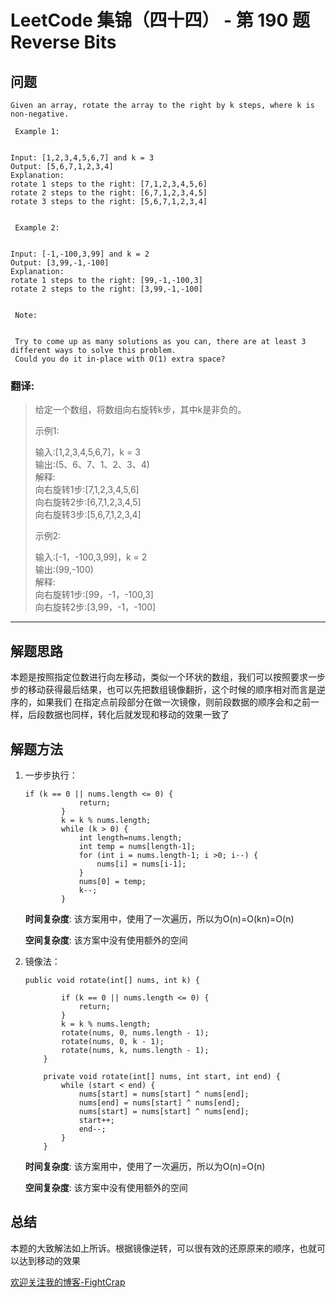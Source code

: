 # LeetCode 集锦（四十四） - 第 190 题 Reverse Bits

## 问题

```
Given an array, rotate the array to the right by k steps, where k is non-negative. 

 Example 1: 


Input: [1,2,3,4,5,6,7] and k = 3
Output: [5,6,7,1,2,3,4]
Explanation:
rotate 1 steps to the right: [7,1,2,3,4,5,6]
rotate 2 steps to the right: [6,7,1,2,3,4,5]
rotate 3 steps to the right: [5,6,7,1,2,3,4]


 Example 2: 


Input: [-1,-100,3,99] and k = 2
Output: [3,99,-1,-100]
Explanation: 
rotate 1 steps to the right: [99,-1,-100,3]
rotate 2 steps to the right: [3,99,-1,-100]


 Note: 


 Try to come up as many solutions as you can, there are at least 3 different ways to solve this problem. 
 Could you do it in-place with O(1) extra space? 

```

### 翻译:
>给定一个数组，将数组向右旋转k步，其中k是非负的。
>
>示例1:
>
>
>输入:[1,2,3,4,5,6,7]，k = 3  
>输出:(5、6、7、1、2、3、4)  
>解释:  
>向右旋转1步:[7,1,2,3,4,5,6]  
>向右旋转2步:[6,7,1,2,3,4,5]  
>向右旋转3步:[5,6,7,1,2,3,4]  
>
>
>示例2:  
>
>
>输入:[-1，-100,3,99]，k = 2  
>输出:(99,-100)  
>解释:  
>向右旋转1步:[99，-1，-100,3]  
>向右旋转2步:[3,99，-1，-100]  


---

## 解题思路

本题是按照指定位数进行向左移动，类似一个环状的数组，我们可以按照要求一步步的移动获得最后结果，也可以先把数组镜像翻折，这个时候的顺序相对而言是逆序的，如果我们
在指定点前段部分在做一次镜像，则前段数据的顺序会和之前一样，后段数据也同样，转化后就发现和移动的效果一致了

## 解题方法

1. 一步步执行：

   ```
   if (k == 0 || nums.length <= 0) {
               return;
           }
           k = k % nums.length;
           while (k > 0) {
               int length=nums.length;
               int temp = nums[length-1];
               for (int i = nums.length-1; i >0; i--) {
                   nums[i] = nums[i-1];
               }
               nums[0] = temp;
               k--;
           }
   ```

   **时间复杂度**:
   该方案用中，使用了一次遍历，所以为O(n)=O(kn)=O(n)

   **空间复杂度**:
   该方案中没有使用额外的空间

2. 镜像法：

   ```
   public void rotate(int[] nums, int k) {
   
           if (k == 0 || nums.length <= 0) {
               return;
           }
           k = k % nums.length;
           rotate(nums, 0, nums.length - 1);
           rotate(nums, 0, k - 1);
           rotate(nums, k, nums.length - 1);
       }
   
       private void rotate(int[] nums, int start, int end) {
           while (start < end) {
               nums[start] = nums[start] ^ nums[end];
               nums[end] = nums[start] ^ nums[end];
               nums[start] = nums[start] ^ nums[end];
               start++;
               end--;
           }
       }
   ```

   **时间复杂度**:
   该方案用中，使用了一次遍历，所以为O(n)=O(n)

   **空间复杂度**:
   该方案中没有使用额外的空间
## 总结

本题的大致解法如上所诉。根据镜像逆转，可以很有效的还原原来的顺序，也就可以达到移动的效果

[欢迎关注我的博客-FightCrap](https://fightcrap.github.io/)

